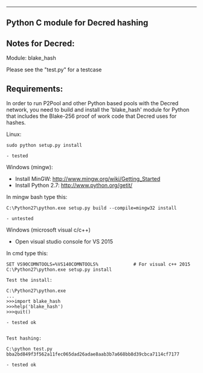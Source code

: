 
----------------------------------
Python C module for Decred hashing 
----------------------------------

Notes for Decred:
----------------

Module: blake_hash

Please see the "test.py" for a testcase

Requirements:
-------------
In order to run P2Pool and other Python based pools with the Decred network, you need to build and install the
'blake_hash' module for Python that includes the Blake-256 proof of work code that Decred uses for hashes.

Linux:

    sudo python setup.py install

    - tested


Windows (mingw):
* Install MinGW: http://www.mingw.org/wiki/Getting_Started
* Install Python 2.7: http://www.python.org/getit/

In mingw bash type this:

    C:\Python27\python.exe setup.py build --compile=mingw32 install

    - untested


	
Windows (microsoft visual c/c++)
* Open visual studio console for VS 2015

In cmd type this:

    SET VS90COMNTOOLS=%VS140COMNTOOLS%	           # For visual c++ 2015
    C:\Python27\python.exe setup.py install

	Test the install:
	
	C:\Python27\python.exe
	...
	>>>import blake_hash
	>>>help('blake_hash')
	>>>quit()
	
    - tested ok

	
	Test hashing:

	C:\python test.py
	bba2bd849f3f562a11fec065dad26adae8aab3b7a668bb8d39cbca7114cf7177

	- tested ok

